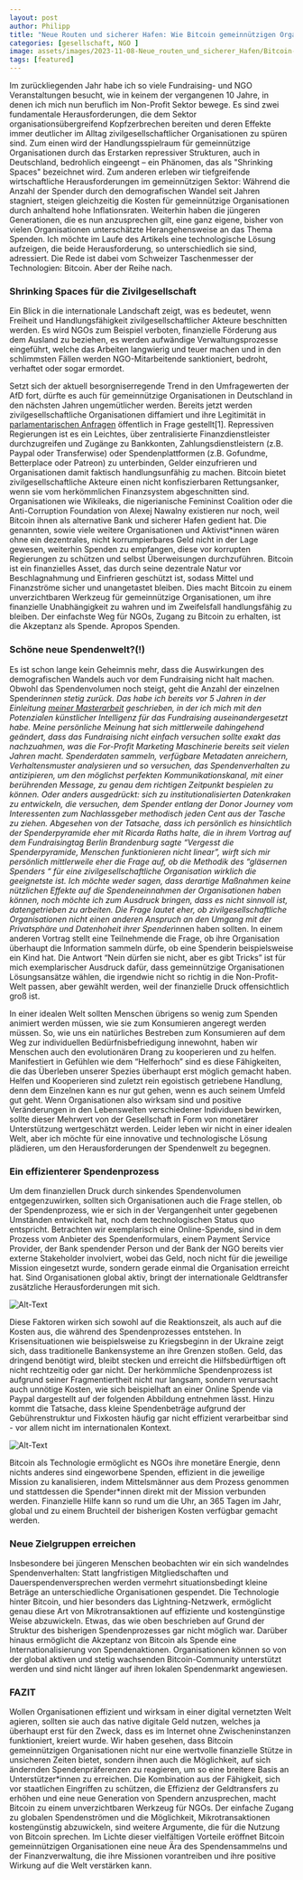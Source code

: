 ```yaml
---
layout: post
author: Philipp
title: "Neue Routen und sicherer Hafen: Wie Bitcoin gemeinnützigen Organisationen hilft"
categories: [gesellschaft, NGO ]
image: assets/images/2023-11-08-Neue_routen_und_sicherer_Hafen/Bitcoin-ngo-fundraising.png
tags: [featured]
---
```


Im zurückliegenden Jahr habe ich so viele Fundraising- und NGO Veranstaltungen besucht, wie in keinem der vergangenen 10 Jahre, in denen ich mich nun beruflich im Non-Profit Sektor bewege. Es sind zwei fundamentale Herausforderungen, die dem Sektor organisationsübergreifend Kopfzerbrechen bereiten und deren Effekte immer deutlicher im Alltag zivilgesellschaftlicher Organisationen zu spüren sind.  Zum einen wird der Handlungsspielraum für gemeinnützige Organisationen durch das Erstarken repressiver Strukturen, auch in Deutschland, bedrohlich eingeengt – ein Phänomen, das als "Shrinking Spaces" bezeichnet wird.
Zum anderen erleben wir tiefgreifende wirtschaftliche Herausforderungen im gemeinnützigen Sektor: Während die Anzahl der Spender durch den demografischen Wandel seit Jahren stagniert, steigen gleichzeitig die Kosten für gemeinnützige Organisationen durch anhaltend hohe Inflationsraten. Weiterhin haben die jüngeren Generationen, die es nun anzusprechen gilt, eine ganz eigene, bisher von vielen Organisationen unterschätzte Herangehensweise an das Thema Spenden. Ich möchte im Laufe des Artikels eine technologische Lösung aufzeigen, die beide Herausforderung, so unterschiedlich sie sind, adressiert. Die Rede ist dabei vom Schweizer Taschenmesser der Technologien: Bitcoin. Aber der Reihe nach.

### Shrinking Spaces für die Zivilgesellschaft

Ein Blick in die internationale Landschaft zeigt, was es bedeutet, wenn Freiheit und Handlungsfähigkeit zivilgesellschaftlicher Akteure beschnitten werden. Es wird NGOs zum Beispiel verboten, finanzielle Förderung aus dem Ausland zu beziehen, es werden aufwändige Verwaltungsprozesse eingeführt, welche das Arbeiten langwierig und teuer machen und in den schlimmsten Fällen werden NGO-Mitarbeitende sanktioniert, bedroht, verhaftet oder sogar ermordet.

Setzt sich der aktuell besorgniserregende Trend in den Umfragewerten der AfD fort, dürfte es auch für gemeinnützige Organisationen in Deutschland in den nächsten Jahren ungemütlicher werden. Bereits jetzt werden zivilgesellschaftliche Organisationen diffamiert und ihre Legitimität in [parlamentarischen Anfragen](https://www.deutschlandfunk.de/parlamentarische-anfragen-afd-will-demokratie-vereinen-100.html) öffentlich in Frage gestellt[1]. Repressiven Regierungen ist es ein Leichtes, über zentralisierte Finanzdienstleister durchzugreifen und Zugänge zu Bankkonten, Zahlungsdienstleistern (z.B. Paypal oder Transferwise) oder Spendenplattformen (z.B. Gofundme, Betterplace oder Patreon) zu unterbinden, Gelder einzufrieren und Organisationen damit faktisch handlungsunfähig zu machen. Bitcoin bietet zivilgesellschaftliche Akteure einen nicht konfiszierbaren Rettungsanker, wenn sie vom herkömmlichen Finanzsystem abgeschnitten sind. Organisationen wie Wikileaks, die nigerianische Femininst Coalition oder die Anti-Corruption Foundation von Alexej Nawalny existieren nur noch, weil Bitcoin ihnen als alternative Bank und sicherer Hafen gedient hat. Die genannten, sowie viele weitere Organisationen und Aktivist*innen wären ohne ein dezentrales, nicht korrumpierbares Geld nicht in der Lage gewesen, weiterhin Spenden zu empfangen, diese vor korrupten Regierungen zu schützen und selbst Überweisungen durchzuführen. Bitcoin ist ein finanzielles Asset, das durch seine dezentrale Natur vor Beschlagnahmung und Einfrieren geschützt ist, sodass Mittel und Finanzströme sicher und unangetastet bleiben. Dies macht Bitcoin zu einem unverzichtbaren Werkzeug für gemeinnützige Organisationen, um ihre finanzielle Unabhängigkeit zu wahren und im Zweifelsfall handlungsfähig zu bleiben. Der einfachste Weg für NGOs, Zugang zu Bitcoin zu erhalten, ist die Akzeptanz als Spende. Apropos Spenden.

### Schöne neue Spendenwelt?(!)

Es ist schon lange kein Geheimnis mehr, dass die Auswirkungen des demografischen Wandels auch vor dem Fundraising nicht halt machen. Obwohl das Spendenvolumen noch steigt, geht die Anzahl der einzelnen Spender*innen stetig zurück. Das habe ich bereits vor 5 Jahren in der Einleitung [meiner Masterarbeit](https://sozialmarketing.de/wp-content/uploads/2019/08/Kuenstliche-Intelligenz-im-Fundraising_MA_Stoll_Philipp.pdf) geschrieben, in der ich mich mit den Potenzialen künstlicher Intelligenz für das Fundraising auseinandergesetzt habe. Meine persönliche Meinung hat sich mittlerweile dahingehend geändert, dass das Fundraising nicht einfach versuchen sollte exakt das nachzuahmen, was die For-Profit Marketing Maschinerie bereits seit vielen Jahren macht. Spenderdaten sammeln, verfügbare Metadaten anreichern, Verhaltensmuster analysieren und so versuchen, das Spendenverhalten zu antizipieren, um den möglichst perfekten Kommunikationskanal, mit einer berührenden Message, zu genau dem richtigen Zeitpunkt bespielen zu können. Oder anders ausgedrückt: sich zu institutionalisierten Datenkraken zu entwickeln, die versuchen, dem Spender entlang der Donor Journey vom Interessenten zum Nachlassgeber methodisch jeden Cent aus der Tasche zu ziehen. Abgesehen von der Tatsache, dass ich persönlich es hinsichtlich der Spenderpyramide eher mit Ricarda Raths halte, die in ihrem Vortrag auf dem Fundraisingtag Berlin Brandenburg sagte “Vergesst die Spenderpyramide, Menschen funktionieren nicht linear”, wirft sich mir persönlich mittlerweile eher die Frage auf, ob die Methodik des “gläsernen Spenders “ für eine zivilgesellschaftliche Organisation wirklich die geeignetste ist. Ich möchte weder sagen, dass derartige Maßnahmen keine nützlichen Effekte auf die Spendeneinnahmen der Organisationen haben können, noch möchte ich zum Ausdruck bringen, dass es nicht sinnvoll ist, datengetrieben zu arbeiten. Die Frage lautet eher, ob zivilgesellschaftliche Organisationen nicht einen anderen Anspruch an den Umgang mit der Privatsphäre und Datenhoheit ihrer Spender*innen haben sollten. In einem anderen Vortrag stellt eine Teilnehmende die Frage, ob ihre Organisation überhaupt die Information sammeln dürfe, ob eine Spenderin beispielsweise ein Kind hat. Die Antwort “Nein dürfen sie nicht, aber es gibt Tricks” ist für mich exemplarischer Ausdruck dafür, dass gemeinnützige Organisationen Lösungsansätze wählen, die irgendwie nicht so richtig in die Non-Profit-Welt passen, aber gewählt werden, weil der finanzielle Druck offensichtlich groß ist.

In einer idealen Welt sollten Menschen übrigens so wenig zum Spenden animiert werden müssen, wie sie zum Konsumieren angeregt werden müssen. So, wie uns ein natürliches Bestreben zum Konsumieren auf dem Weg zur individuellen Bedürfnisbefriedigung innewohnt, haben wir Menschen auch den evolutionären Drang zu kooperieren und zu helfen. Manifestiert in Gefühlen wie dem “Helferhoch” sind es diese Fähigkeiten, die das Überleben unserer Spezies überhaupt erst möglich gemacht haben. Helfen und Kooperieren sind zuletzt rein egoistisch getriebene Handlung, denn dem Einzelnen kann es nur gut gehen, wenn es auch seinem Umfeld gut geht. Wenn Organisationen also wirksam sind und positive Veränderungen in den Lebenswelten verschiedener Individuen bewirken, sollte dieser Mehrwert von der Gesellschaft in Form von monetärer Unterstützung wertgeschätzt werden. Leider leben wir nicht in einer idealen Welt, aber ich möchte für eine innovative und technologische Lösung plädieren, um den Herausforderungen der Spendenwelt zu begegnen.

### Ein effizienterer Spendenprozess
Um dem finanziellen Druck durch sinkendes Spendenvolumen entgegenzuwirken, sollten sich Organisationen auch die Frage stellen, ob der Spendenprozess, wie er sich in der Vergangenheit unter gegebenen Umständen entwickelt hat, noch dem technologischen Status quo entspricht. Betrachten wir exemplarisch eine Online-Spende, sind in dem Prozess vom Anbieter des Spendenformulars, einem Payment Service Provider, der Bank spendender Person und der Bank der NGO bereits vier externe Stakeholder involviert, wobei das Geld, noch nicht für die jeweilige Mission eingesetzt wurde, sondern gerade einmal die Organisation erreicht hat. Sind Organisationen global aktiv, bringt der internationale Geldtransfer zusätzliche Herausforderungen mit sich.

![Alt-Text](../assets/images/2023-11-08-Neue_routen_und_sicherer_Hafen/Spendenprozess.png)

Diese Faktoren wirken sich sowohl auf die Reaktionszeit, als auch auf die Kosten aus, die während des Spendenprozesses entstehen. In Krisensituationen wie beispielsweise zu Kriegsbeginn in der Ukraine zeigt sich, dass traditionelle Bankensysteme an ihre Grenzen stoßen. Geld, das dringend benötigt wird, bleibt stecken und erreicht die Hilfsbedürftigen oft nicht rechtzeitig oder gar nicht. Der herkömmliche Spendenprozess ist aufgrund seiner Fragmentiertheit  nicht nur langsam, sondern verursacht auch unnötige Kosten, wie sich beispielhaft an einer Online Spende via Paypal dargestellt auf der folgenden Abbildung entnehmen lässt. Hinzu kommt die Tatsache, dass kleine Spendenbeträge aufgrund der Gebührenstruktur und Fixkosten häufig gar nicht effizient verarbeitbar sind - vor allem nicht im internationalen Kontext.

![Alt-Text](../assets/images/2023-11-08-Neue_routen_und_sicherer_Hafen/Spendenprozess_Costs.png)

Bitcoin als Technologie ermöglicht es NGOs ihre monetäre Energie, denn nichts anderes sind eingeworbene Spenden, effizient in die jeweilige Mission zu kanalisieren, indem Mittelsmänner aus dem Prozess genommen und stattdessen die Spender*innen direkt mit der Mission verbunden werden. Finanzielle Hilfe kann so rund um die Uhr, an 365 Tagen im Jahr, global und zu einem Bruchteil der bisherigen Kosten verfügbar gemacht werden.

### Neue Zielgruppen erreichen
Insbesondere bei jüngeren Menschen beobachten wir ein sich wandelndes Spendenverhalten: Statt langfristigen Mitgliedschaften und Dauerspendenversprechen werden vermehrt situationsbedingt kleine Beträge an unterschiedliche Organisationen gespendet. Die Technologie hinter Bitcoin, und hier besonders das Lightning-Netzwerk, ermöglicht genau diese Art von Mikrotransaktionen auf effiziente und kostengünstige Weise abzuwickeln. Etwas, das wie oben beschrieben auf Grund der Struktur des bisherigen Spendenprozesses gar nicht möglich war. Darüber hinaus ermöglicht die Akzeptanz von Bitcoin als Spende eine Internationalisierung von Spendenaktionen. Organisationen können so von der global aktiven und stetig wachsenden Bitcoin-Community unterstützt werden und sind nicht länger auf ihren lokalen Spendenmarkt angewiesen.

### FAZIT
Wollen Organisationen effizient und wirksam in einer digital vernetzten Welt agieren, sollten sie auch das native digitale Geld nutzen, welches ja überhaupt erst für den Zweck, dass es im Internet ohne Zwischeninstanzen funktioniert, kreiert wurde.
Wir haben gesehen, dass Bitcoin gemeinnützigen Organisationen nicht nur eine wertvolle finanzielle Stütze in unsicheren Zeiten bietet, sondern ihnen auch die Möglichkeit, auf sich ändernden Spendenpräferenzen zu reagieren, um so eine breitere Basis an Unterstützer*innen zu erreichen. Die Kombination aus der Fähigkeit, sich vor staatlichen Eingriffen zu schützen, die Effizienz der Geldtransfers zu erhöhen und eine neue Generation von Spendern anzusprechen, macht Bitcoin zu einem unverzichtbaren Werkzeug für NGOs. Der einfache Zugang zu globalen Spendenströmen und die Möglichkeit, Mikrotransaktionen kostengünstig abzuwickeln, sind weitere Argumente, die für die Nutzung von Bitcoin sprechen. Im Lichte dieser vielfältigen Vorteile eröffnet Bitcoin gemeinnützigen Organisationen eine neue Ära des Spendensammelns und der Finanzverwaltung, die ihre Missionen vorantreiben und ihre positive Wirkung auf die Welt verstärken kann.

